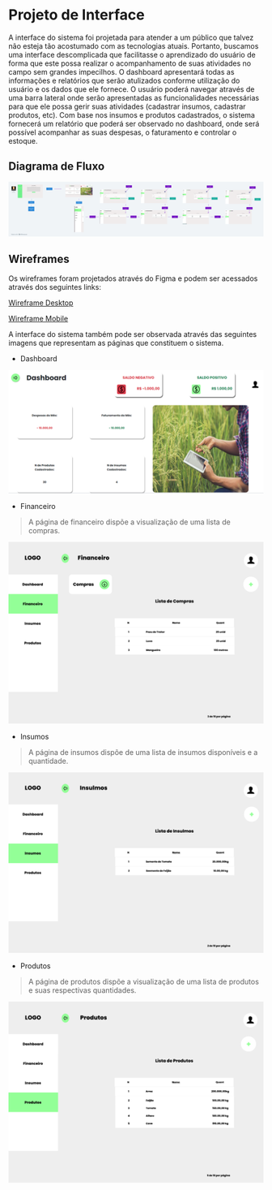 
# Projeto de Interface

A interface do sistema foi projetada para atender a um público que talvez não esteja tão acostumado com as tecnologias atuais. Portanto, buscamos uma interface descomplicada que facilitasse o aprendizado do usuário de forma que este possa realizar o acompanhamento de suas atividades no campo sem grandes impecilhos.
O dashboard apresentará todas as informações e relatórios que serão atulizados conforme utilização do usuário e os dados que ele fornece. O usuário poderá navegar através de uma barra lateral onde serão apresentadas as funcionalidades necessárias para que ele possa gerir suas atividades (cadastrar insumos, cadastrar produtos, etc).
Com base nos insumos e produtos cadastrados, o sistema fornecerá um relatório que poderá ser observado no dashboard, onde será possível acompanhar as suas despesas, o faturamento e controlar o estoque.

## Diagrama de Fluxo

<img src="/docs/img/fluxo-de-sistema-novo.png">

## Wireframes

Os wireframes foram projetados através do Figma e podem ser acessados através dos seguintes links:

[Wireframe Desktop](https://www.figma.com/proto/t7pqieZ5A0xCkehEefJLW4/Wireframes?page-id=0%3A1&node-id=89-540&viewport=451%2C314%2C0.21&scaling=contain)

[Wireframe Mobile](https://www.figma.com/proto/5gauwdHJzMHhETyUllUzQj/Untitled?node-id=1-14&scaling=scale-down&page-id=0%3A1)

A interface do sistema também pode ser observada através das seguintes imagens que representam as páginas que constituem o sistema.

- Dashboard
<img src="/docs/img/wireframe-dashboard.png">

- Financeiro
> A página de financeiro dispõe a visualização de uma lista de compras.
<img src="/docs/img/wireframe-financeiro.png">

- Insumos
> A página de insumos dispõe de uma lista de insumos disponíveis e a quantidade.
<img src="/docs/img/wireframe-insumos.png">

- Produtos
> A página de produtos dispõe a visualização de uma lista de produtos e suas respectivas quantidades.
<img src="/docs/img/wireframe-produtos.png">
  
